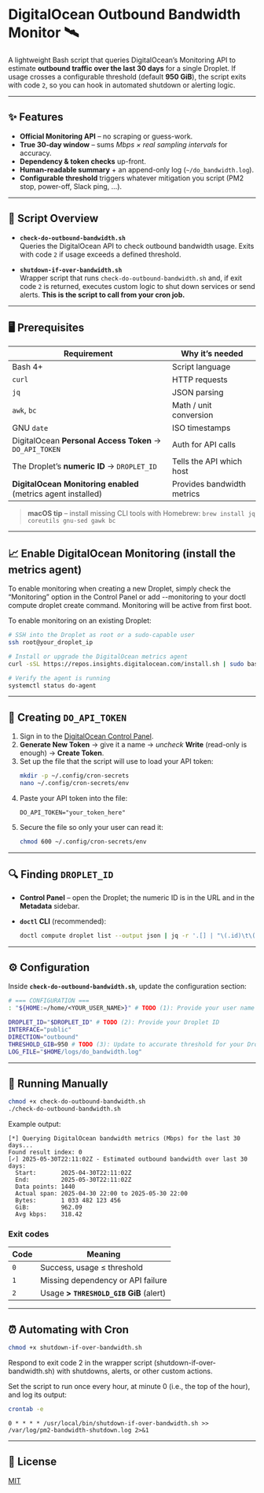 # DigitalOcean Outbound Bandwidth Monitor 🛰️

A lightweight Bash script that queries DigitalOcean’s Monitoring API to estimate **outbound traffic over the last 30 days** for a single Droplet.
If usage crosses a configurable threshold (default **950 GiB**), the script exits with code `2`, so you can hook in automated shutdown or alerting logic.

---

## ✨ Features

* **Official Monitoring API** – no scraping or guess-work.
* **True 30-day window** – sums *Mbps × real sampling intervals* for accuracy.
* **Dependency & token checks** up-front.
* **Human-readable summary** + an append-only log (`~/do_bandwidth.log`).
* **Configurable threshold** triggers whatever mitigation you script (PM2 stop, power-off, Slack ping, …).

---

## 📂 Script Overview

- **`check-do-outbound-bandwidth.sh`**  
  Queries the DigitalOcean API to check outbound bandwidth usage. Exits with code `2` if usage exceeds a defined threshold.

- **`shutdown-if-over-bandwidth.sh`**  
  Wrapper script that runs `check-do-outbound-bandwidth.sh` and, if exit code `2` is returned, executes custom logic to shut down services or send alerts. **This is the script to call from your cron job.**

---

## 🖥️ Prerequisites

| Requirement | Why it’s needed |
|-------------|-----------------|
| Bash 4+     | Script language |
| `curl`      | HTTP requests   |
| `jq`        | JSON parsing    |
| `awk`, `bc` | Math / unit conversion |
| GNU `date`  | ISO timestamps  |
| DigitalOcean **Personal Access Token** → `DO_API_TOKEN` | Auth for API calls |
| The Droplet’s **numeric ID** → `DROPLET_ID` | Tells the API which host |
| **DigitalOcean Monitoring enabled** (metrics agent installed) | Provides bandwidth metrics |

> **macOS tip** – install missing CLI tools with Homebrew:
> `brew install jq coreutils gnu-sed gawk bc`

---

## 📈 Enable DigitalOcean Monitoring (install the metrics agent)
To enable monitoring when creating a new Droplet, simply check the “Monitoring” option in the Control Panel or add --monitoring to your doctl compute droplet create command. Monitoring will be active from first boot.

To enable monitoring on an existing Droplet:

   ```bash
   # SSH into the Droplet as root or a sudo-capable user
   ssh root@your_droplet_ip
   
   # Install or upgrade the DigitalOcean metrics agent
   curl -sSL https://repos.insights.digitalocean.com/install.sh | sudo bash
   
   # Verify the agent is running
   systemctl status do-agent
   ```

---

## 🔑 Creating `DO_API_TOKEN`

1. Sign in to the [DigitalOcean Control Panel](https://cloud.digitalocean.com/account/api/tokens).
2. **Generate New Token** → give it a name → *uncheck* **Write** (read-only is enough) → **Create Token**.
3. Set up the file that the script will use to load your API token:
      ```bash
      mkdir -p ~/.config/cron-secrets
      nano ~/.config/cron-secrets/env
      ```
4. Paste your API token into the file:
      ```
      DO_API_TOKEN="your_token_here"
      ```
5. Secure the file so only your user can read it:
      ```bash
      chmod 600 ~/.config/cron-secrets/env
      ```

---

## 🔍 Finding `DROPLET_ID`

* **Control Panel** – open the Droplet; the numeric ID is in the URL and in the **Metadata** sidebar.
* **`doctl` CLI** (recommended):

  ```bash
  doctl compute droplet list --output json | jq -r '.[] | "\(.id)\t\(.name)"'
  ```

---

## ⚙️ Configuration

Inside **`check-do-outbound-bandwidth.sh`**, update the configuration section:

```bash
# === CONFIGURATION ===
: "${HOME:=/home/<YOUR_USER_NAME>}" # TODO (1): Provide your user name

DROPLET_ID="$DROPLET_ID" # TODO (2): Provide your Droplet ID
INTERFACE="public"
DIRECTION="outbound"
THRESHOLD_GIB=950 # TODO (3): Update to accurate threshold for your Droplet
LOG_FILE="$HOME/logs/do_bandwidth.log"
```

---

## 🚀 Running Manually

```bash
chmod +x check-do-outbound-bandwidth.sh
./check-do-outbound-bandwidth.sh
```

Example output:

```
[*] Querying DigitalOcean bandwidth metrics (Mbps) for the last 30 days...
Found result index: 0
[✓] 2025-05-30T22:11:02Z - Estimated outbound bandwidth over last 30 days:
  Start:       2025-04-30T22:11:02Z
  End:         2025-05-30T22:11:02Z
  Data points: 1440
  Actual span: 2025-04-30 22:00 to 2025-05-30 22:00
  Bytes:       1 033 482 123 456
  GiB:         962.09
  Avg kbps:    318.42
```

### Exit codes

| Code | Meaning                                 |
| ---- | --------------------------------------- |
| `0`  | Success, usage ≤ threshold              |
| `1`  | Missing dependency or API failure       |
| `2`  | Usage **> `THRESHOLD_GIB` GiB** (alert) |

---

## ⏰ Automating with Cron

```bash
chmod +x shutdown-if-over-bandwidth.sh
```

Respond to exit code 2 in the wrapper script (shutdown-if-over-bandwidth.sh) with shutdowns, alerts, or other custom actions.

Set the script to run once every hour, at minute 0 (i.e., the top of the hour), and log its output:

```bash
crontab -e
```

```cron
0 * * * * /usr/local/bin/shutdown-if-over-bandwidth.sh >> /var/log/pm2-bandwidth-shutdown.log 2>&1
```

---

## 📜 License

[MIT](LICENSE)
